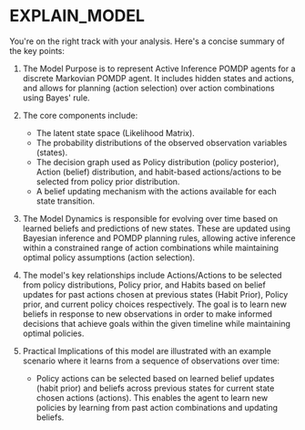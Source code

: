 # EXPLAIN_MODEL

You're on the right track with your analysis. Here's a concise summary of the key points:

1. The Model Purpose is to represent Active Inference POMDP agents for a discrete Markovian POMDP agent. It includes hidden states and actions, and allows for planning (action selection) over action combinations using Bayes' rule.

2. The core components include:
   - The latent state space (Likelihood Matrix).
   - The probability distributions of the observed observation variables (states).
   - The decision graph used as Policy distribution (policy posterior), Action (belief) distribution, and habit-based actions/actions to be selected from policy prior distribution.
   - A belief updating mechanism with the actions available for each state transition.

3. The Model Dynamics is responsible for evolving over time based on learned beliefs and predictions of new states. These are updated using Bayesian inference and POMDP planning rules, allowing active inference within a constrained range of action combinations while maintaining optimal policy assumptions (action selection).

4. The model's key relationships include Actions/Actions to be selected from policy distributions, Policy prior, and Habits based on belief updates for past actions chosen at previous states (Habit Prior), Policy prior, and current policy choices respectively. The goal is to learn new beliefs in response to new observations in order to make informed decisions that achieve goals within the given timeline while maintaining optimal policies.

5. Practical Implications of this model are illustrated with an example scenario where it learns from a sequence of observations over time:
   - Policy actions can be selected based on learned belief updates (habit prior) and beliefs across previous states for current state chosen actions (actions).
This enables the agent to learn new policies by learning from past action combinations and updating beliefs.